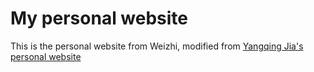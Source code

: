 # My personal website

This is the personal website from Weizhi, modified from [Yangqing Jia's personal website](http://daggerfs.com/)

